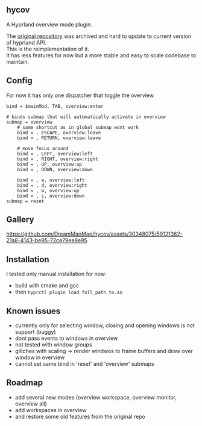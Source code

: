 ## hycov
A Hyprland overview mode plugin.

The [original repository](https://github.com/DreamMaoMao/hycov) was archived and hard to update to current version of hyprland API. <br>
This is the reimplementation of it. <br>
It has less features for now but a more stable and easy to scale codebase to maintain. <br>

## Config
For now it has only one dispatcher that toggle the overview.
```
bind = $mainMod, TAB, overview:enter

# binds submap that will automatically activate in overview
submap = overview
	# same shortcut as in global submap wont work
	bind = , ESCAPE, overview:leave
	bind = , RETURN, overview:leave

	# move focus around
	bind = , LEFT, overview:left
	bind = , RIGHT, overview:right
	bind = , UP, overview:up
	bind = , DOWN, overview:down

	bind = , a, overview:left
	bind = , d, overview:right
	bind = , w, overview:up
	bind = , s, overview:down
submap = reset

```

## Gallery
https://github.com/DreamMaoMao/hycov/assets/30348075/59121362-21a8-4143-be95-72ce79ee8e95

## Installation
I tested only manual installation for now:
  - build with cmake and gcc
  - then ```hyprctl plugin load full_path_to.so```


## Known issues 
  - currently only for selecting window, closing and opening windows is not support (buggy)
  - dont pass events to windows in overview
  - not tested with window groups
  - glitches with scaling -> render windwos to frame buffers and draw over window in overview
  - cannot set same bind in 'reset' and 'overview' submaps

## Roadmap
  - add several new modes (overview workspace, overview monitor, overview all)
  - add workspaces in overview
  - and restore some old features from the original repo
